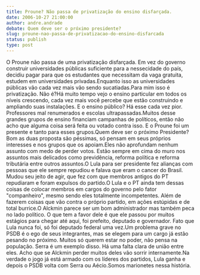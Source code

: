 ```yaml
---
title: Proune? Não passa de privatização do ensino disfarçada.
date: 2006-10-27 21:00:00
author: andre.andrade
debate: Quem deve ser o próximo presidente?
slug: proune-nao-passa-de-privatizacao-do-ensino-disfarcada
status: publish 
type: post
---
```


O Proune não passa de uma privatização disfarçada. Em vez do governo construir universidades públicas suficiente para a nessecidade do país, decidiu pagar para que os estudantes que necessitam da vaga gratuita, estudem em universidades privadas.Enquanto isso as universidades públicas vão cada vez mais vão sendo sucatiadas.Para mim isso é privatização. Não é?Há muito tempo vejo o ensino particular em todos os níveis crescendo, cada vez mais você percebe que estão construindo e ampliando suas instalações. E o ensino público? Há esse cada vez pior. Professores mal renumerados e escolas ultrapassadas.Muitos desse grandes grupos de ensino financiam campanhas de políticos, então não acho que alguma coisa será feita ou votado contra isso. E o Proune foi um presente e tanto para esses grupos.Quem deve ser o próximo Presidente? Bom as duas proposta são péssimas, só pensam em seus próprios interesses e nos grupos que os apoiam.Eles não aprofundam nenhum assunto com medo de perder votos. Estão sempre em cima do muro nos assuntos mais delicados como previdência, reforma política e reforma tributária entre outros assuntos.O Lula para ser presidente fez alianças com pessoas que ele sempre repudiou e falava que eram o cancer do Brasil. Mudou seu jeito de agir, que fez com que membros antigos do PT repudiaram e foram expulsos do partido.O Lula e o PT ainda tem dessas coisas de colocar membros em cargos do governo pelo fator "companheiro", mesmo sendo eles totalmente incompetentes. Além de fazerem coisas que vão contra o próprio partido, em ações estúpidas e de total burrice.O Alckmin parece ser um bom administrador mas também peca no lado político. O que tem a favor dele é que ele passou por muitos estágios para chegar até aqui, foi prefeito, deputado e governador. Fato que Lula nunca foi, só foi deputado federal uma vez.Um problema grave no PSDB é o ego de seus integrantes, mas se elegem para um cargo já estão pesando no próximo. Muitos só querem estar no poder, não pensa na população. Serra é um exemplo disso. Há uma falta clara de união entre eles. Acho que se Alckmin perder muitos deles vão sorrir internamente.Na verdade o jogo já está armado com os líderes dos partidos, Lula ganha e depois o PSDB volta com Serra ou Aécio.Somos marionetes nessa história.
